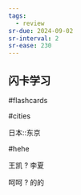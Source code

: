 ```yaml
---
tags:
  - review
sr-due: 2024-09-02
sr-interval: 2
sr-ease: 230
---
```


## 闪卡学习

#flashcards 

#cities

日本::东京  <!--SR:!2026-07-29,695,250-->

#hehe

王凯
?
李夏  

呵呵
?
的的 <!--SR:!2024-09-03,1,210-->